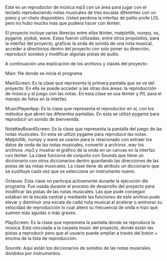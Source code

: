 Este es un reproductor de música mp3 con un área para jugar con el teclado reproduciendo notas musicales de tres escalas diferentes con un piano y un chelo disponibles. Usted perdona la interfaz de palito profe LOL pero no hubo mucho más que pudiera hacer con tkinter.

El proyecto incluye varias librerías entre ellas tkinter, matplotlib, numpy, os, pygame, pydub, wave. Estas fueron utilizadas, entre otros propósitos, para la interfaz del proyecto, graficar la onda de sonido de una nota musical, acceder a directorios dentro del proyecto con solo poner su dirección, reproducir sonidos y modificar algunas pistas de audio.

A continuación una explicación de los archivos y clases del proyecto:

Main: file donde se inicia el programa

MainScreen: Es la clase que representa la primera pantalla que se ve del proyecto. En ella se puede acceder a las otras dos áreas: la reproducción de música y el juego con las notas. En esta clase se usa tkinter y PIL para el manejo de fotos en la interfaz.

MusicPlayerApp: Es la clase que representa el reproductor en sí, con los métodos que abren las diferentes pantallas. En esta se utilizó pygame para reproducir un sonido de bienvenida.

NoteKeyBoardScreen: Es la clase que representa la pantalla del juego de las notas musicales. En esta se utilizó pygame para reproducir las notas. Matplotlib, numpy y wave se usaron para lo relacionado con extraer los datos de onda de las notas musicales, convertir a archivos .wav los archivos .mp3 y mostrar el gráfico de la onda en un canvas en la interfaz con tkinter. La clase funciona de conjunto con Sounds que tiene un diccionario con otros diccionarios dentro guardando las direcciones de las pistas de las notas musicales. La clase tiene de atributo un diccionario que se sustituye cada vez que se selecciona un instrumento nuevo.

Octavas: Esta clase no participa activamente durante la ejecución dle programa. Fue usada durante el proceso de desarrollo del proyecto para modificar las pistas de las notas musicales. Las que pude conseguir estaban en la escala central y mediante las funciones de este archivo pude elevar y disminuir una escala de cada nota musical al acelerar o aminorar su velocidad de reproducción lo cual alteró su frecuencia de onda e hizo que suenen más agudas o más graves.

PlayScreen: Es la clase que represneta la pantalla donde se reproduce la música. Está vinculada a la carpeta music del proyecto, donde están las pistas a reproducir pero que el usuario puede ampliar a través del botón + encima de la lista de reproducción.

Sounds: Aquí están los diccionarios de sonidos de las notas musicales divididos por instrumentos.